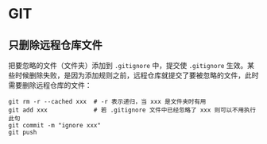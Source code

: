 # GIT

## 只删除远程仓库文件

把要忽略的文件（文件夹）添加到 `.gitignore` 中，提交使 `.gitignore` 生效。某些时候删除失败，是因为添加规则之前，远程仓库就提交了要被忽略的文件，此时需要删除远程仓库的文件：
```shell
git rm -r --cached xxx  # -r 表示递归，当 xxx 是文件夹时有用
git add xxx             # 若 .gitignore 文件中已经忽略了 xxx 则可以不用执行此句
git commit -m "ignore xxx"
git push
```
